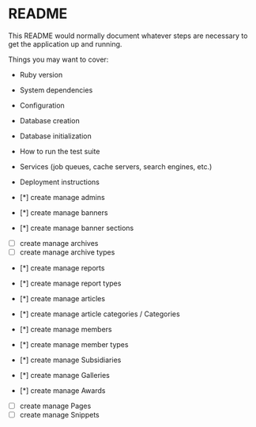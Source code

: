 # README

This README would normally document whatever steps are necessary to get the
application up and running.

Things you may want to cover:

* Ruby version

* System dependencies

* Configuration

* Database creation

* Database initialization

* How to run the test suite

* Services (job queues, cache servers, search engines, etc.)

* Deployment instructions

- [*] create manage admins

- [*] create manage banners
- [*] create manage banner sections

- [ ] create manage archives
- [ ] create manage archive types

- [*] create manage reports
- [*] create manage report types

- [*] create manage articles
- [*] create manage article categories / Categories

- [*] create manage members
- [*] create manage member types

- [*] create manage Subsidiaries
- [*] create manage Galleries
- [*] create manage Awards
- [ ] create manage Pages
- [ ] create manage Snippets
